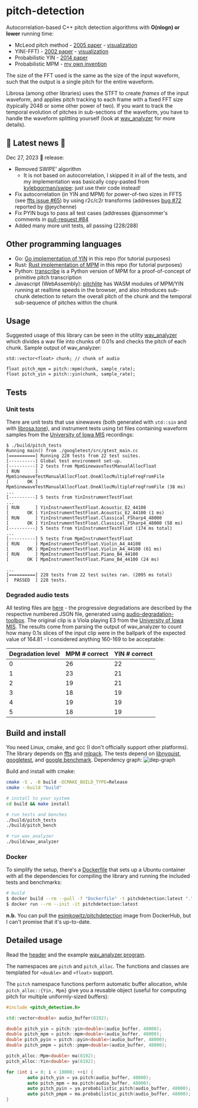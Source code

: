 # pitch-detection

Autocorrelation-based C++ pitch detection algorithms with **O(nlogn) or lower** running time:

* McLeod pitch method - [2005 paper](http://miracle.otago.ac.nz/tartini/papers/A_Smarter_Way_to_Find_Pitch.pdf) - [visualization](./misc/mcleod)
* YIN(-FFT) - [2002 paper](http://audition.ens.fr/adc/pdf/2002_JASA_YIN.pdf) - [visualization](./misc/yin)
* Probabilistic YIN - [2014 paper](https://www.eecs.qmul.ac.uk/~simond/pub/2014/MauchDixon-PYIN-ICASSP2014.pdf)
* Probabilistic MPM - [my own invention](./misc/probabilistic-mcleod)

The size of the FFT used is the same as the size of the input waveform, such that the output is a single pitch for the entire waveform.

Librosa (among other libraries) uses the STFT to create _frames_ of the input waveform, and applies pitch tracking to each frame with a fixed FFT size (typically 2048 or some other power of two). If you want to track the temporal evolution of pitches in sub-sections of the waveform, you have to handle the waveform splitting yourself (look at [wav_analyzer](./wav_analyzer.cpp) for more details).

## :postal_horn: Latest news :newspaper: 

Dec 27, 2023 :santa: release:
* Removed SWIPE' algorithm
    * It is not based on autocorrelation, I skipped it in all of the tests, and my implementation was basically copy-pasted from [kylebgorman/swipe](https://github.com/kylebgorman/swipe): just use their code instead!
* Fix autocorrelation (in YIN and MPM) for power-of-two sizes in FFTS (see [ffts issue #65](https://github.com/anthonix/ffts/issues/65)) by using r2c/c2r transforms (addresses [bug #72](https://github.com/sevagh/pitch-detection/issues/72) reported by @jeychenne)
* Fix PYIN bugs to pass all test cases (addresses @jansommer's comments in 
    [pull-request #84](https://github.com/sevagh/pitch-detection/pull/84#issuecomment-1843623594)
* Added many more unit tests, all passing (228/288)

## Other programming languages

* Go: [Go implementation of YIN](./misc/yin) in this repo (for tutorial purposes)
* Rust: [Rust implementation of MPM](./misc/mcleod) in this repo (for tutorial purposes)
* Python: [transcribe](https://github.com/sevagh/transcribe) is a Python version of MPM for a proof-of-concept of primitive pitch transcription
* Javascript (WebAssembly): [pitchlite](https://github.com/sevagh/pitchlite) has WASM modules of MPM/YIN running at realtime speeds in the browser, and also introduces sub-chunk detection to return the overall pitch of the chunk and the temporal sub-sequence of pitches within the chunk

## Usage

Suggested usage of this library can be seen in the utility [wav_analyzer](./wav_analyzer) which divides a wav file into chunks of 0.01s and checks the pitch of each chunk. Sample output of wav_analyzer:

```
std::vector<float> chunk; // chunk of audio

float pitch_mpm = pitch::mpm(chunk, sample_rate);
float pitch_yin = pitch::yin(chunk, sample_rate);
```

## Tests

### Unit tests

There are unit tests that use sinewaves (both generated with `std::sin` and with [librosa.tone](https://librosa.org/doc/main/generated/librosa.tone.html)), and instrument tests using txt files containing waveform samples from the [University of Iowa MIS](http://theremin.music.uiowa.edu/MIS.html) recordings:
```
$ ./build/pitch_tests
Running main() from ./googletest/src/gtest_main.cc
[==========] Running 228 tests from 22 test suites.
[----------] Global test environment set-up.
[----------] 2 tests from MpmSinewaveTestManualAllocFloat
[ RUN      ] MpmSinewaveTestManualAllocFloat.OneAllocMultipleFreqFromFile
[       OK ] MpmSinewaveTestManualAllocFloat.OneAllocMultipleFreqFromFile (38 ms)
...
[----------] 5 tests from YinInstrumentTestFloat
...
[ RUN      ] YinInstrumentTestFloat.Acoustic_E2_44100
[       OK ] YinInstrumentTestFloat.Acoustic_E2_44100 (1 ms)
[ RUN      ] YinInstrumentTestFloat.Classical_FSharp4_48000
[       OK ] YinInstrumentTestFloat.Classical_FSharp4_48000 (58 ms)
[----------] 5 tests from YinInstrumentTestFloat (174 ms total)
...
[----------] 5 tests from MpmInstrumentTestFloat
[ RUN      ] MpmInstrumentTestFloat.Violin_A4_44100
[       OK ] MpmInstrumentTestFloat.Violin_A4_44100 (61 ms)
[ RUN      ] MpmInstrumentTestFloat.Piano_B4_44100
[       OK ] MpmInstrumentTestFloat.Piano_B4_44100 (24 ms)

...
[==========] 228 tests from 22 test suites ran. (2095 ms total)
[  PASSED  ] 228 tests.
```

### Degraded audio tests

All testing files are [here](./degraded_audio_tests) - the progressive degradations are described by the respective numbered JSON file, generated using [audio-degradation-toolbox](https://github.com/sevagh/audio-degradation-toolbox). The original clip is a Viola playing E3 from the [University of Iowa MIS](http://theremin.music.uiowa.edu/MIS.html). The results come from parsing the output of wav_analyzer to count how many 0.1s slices of the input clip were in the ballpark of the expected value of 164.81 - I considered anything 160-169 to be acceptable:

| Degradation level | MPM # correct | YIN # correct |
| ------------- | ------------- | ------------- |
| 0 | 26 | 22 |
| 1 | 23 | 21 |
| 2 | 19 | 21 |
| 3 | 18 | 19 |
| 4 | 19 | 19 |
| 5 | 18 | 19 |

## Build and install

You need Linux, cmake, and gcc (I don't officially support other platforms). The library depends on [ffts](https://github.com/anthonix/ffts) and [mlpack](https://www.mlpack.org/). The tests depend on [libnyquist](https://github.com/ddiakopoulos/libnyquist), [googletest](https://github.com/google/googletest), and [google benchmark](https://github.com/google/benchmark). Dependency graph:
![dep-graph](./.github/deps.png)

Build and install with cmake:
```bash
cmake -S . -B build -DCMAKE_BUILD_TYPE=Release
cmake --build "build"

# install to your system
cd build && make install

# run tests and benches 
./build/pitch_tests
./build/pitch_bench

# run wav_analyzer
./build/wav_analyzer
```

### Docker

To simplify the setup, there's a [Dockerfile](./Dockerfile) that sets up a Ubuntu container with all the dependencies for compiling the library and running the included tests and benchmarks:
```bash
# build
$ docker build --rm --pull -f "Dockerfile" -t pitchdetection:latest "."
$ docker run --rm --init -it pitchdetection:latest
```
**n.b.** You can pull the [esimkowitz/pitchdetection](https://hub.docker.com/repository/docker/esimkowitz/pitchdetection) image from DockerHub, but I can't promise that it's up-to-date.

## Detailed usage

Read the [header](./include/pitch_detection.h) and the example [wav_analyzer program](./wav_analyzer).

The namespaces are `pitch` and `pitch_alloc`. The functions and classes are templated for `<double>` and `<float>` support.

The `pitch` namespace functions perform automatic buffer allocation, while `pitch_alloc::{Yin, Mpm}` give you a reusable object (useful for computing pitch for multiple uniformly-sized buffers):

```c++
#include <pitch_detection.h>

std::vector<double> audio_buffer(8192);

double pitch_yin = pitch::yin<double>(audio_buffer, 48000);
double pitch_mpm = pitch::mpm<double>(audio_buffer, 48000);
double pitch_pyin = pitch::pyin<double>(audio_buffer, 48000);
double pitch_pmpm = pitch::pmpm<double>(audio_buffer, 48000);

pitch_alloc::Mpm<double> ma(8192);
pitch_alloc::Yin<double> ya(8192);

for (int i = 0; i < 10000; ++i) {
        auto pitch_yin = ya.pitch(audio_buffer, 48000);
        auto pitch_mpm = ma.pitch(audio_buffer, 48000);
        auto pitch_pyin = ya.probabilistic_pitch(audio_buffer, 48000);
        auto pitch_pmpm = ma.probabilistic_pitch(audio_buffer, 48000);
}
```

